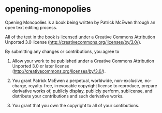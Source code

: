 opening-monopolies
==================

Opening Monopolies is a book being written by Patrick McEwen through an open text editing process.

All of the text in the book is licensed under a Creative Commons Attribution Unported 3.0 license (http://creativecommons.org/licenses/by/3.0/).

By submitting any changes or contributions, you agree to 

1. Allow your work to be published under a Creative Commons Attribution Unported 3.0 or later license (http://creativecommons.org/licenses/by/3.0/).

2. You grant Patrick McEwen a perpetual, worldwide, non-exclusive, no-charge, royalty-free, irrevocable copyright license to reproduce, prepare derivative works of, publicly display, publicly perform, sublicense, and distribute your contributions and such derivative works.

3. You grant that you own the copyright to all of your contibutions.
